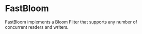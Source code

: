 # FastBloom

FastBloom implements a [Bloom Filter](https://en.wikipedia.org/wiki/Bloom_filter)
that supports any number of concurrent readers and writers.
